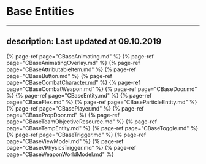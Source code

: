 # Base Entities
---
description: Last updated at 09.10.2019
---


{% page-ref page="CBaseAnimating.md" %}
{% page-ref page="CBaseAnimatingOverlay.md" %}
{% page-ref page="CBaseAttributableItem.md" %}
{% page-ref page="CBaseButton.md" %}
{% page-ref page="CBaseCombatCharacter.md" %}
{% page-ref page="CBaseCombatWeapon.md" %}
{% page-ref page="CBaseDoor.md" %}
{% page-ref page="CBaseEntity.md" %}
{% page-ref page="CBaseFlex.md" %}
{% page-ref page="CBaseParticleEntity.md" %}
{% page-ref page="CBasePlayer.md" %}
{% page-ref page="CBasePropDoor.md" %}
{% page-ref page="CBaseTeamObjectiveResource.md" %}
{% page-ref page="CBaseTempEntity.md" %}
{% page-ref page="CBaseToggle.md" %}
{% page-ref page="CBaseTrigger.md" %}
{% page-ref page="CBaseViewModel.md" %}
{% page-ref page="CBaseVPhysicsTrigger.md" %}
{% page-ref page="CBaseWeaponWorldModel.md" %}
